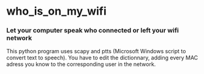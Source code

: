 # who_is_on_my_wifi
<h3>Let your computer speak who connected or left your wifi network</h3>

This python program uses scapy and ptts (Microsoft Windows script to convert text to speech).
You have to edit the dictionnary, adding every MAC adress you know to the corresponding user in the network.
